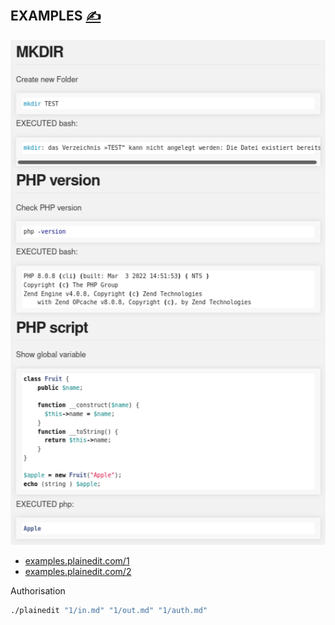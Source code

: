 
## EXAMPLES [<span style='font-size:20px;'>&#x270D;</span>](https://github.com/plainedit/www/edit/main/DOCS/EXAMPLES.md)

![example-plainedit.com.png](DOCS/example-plainedit.com.png)

+ [examples.plainedit.com/1](http://examples.plainedit.com/1/)
+ [examples.plainedit.com/2](http://examples.plainedit.com/2/)

Authorisation
```bash
./plainedit "1/in.md" "1/out.md" "1/auth.md"
```


